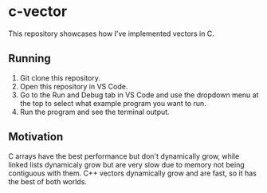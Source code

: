 # c-vector

This repository showcases how I've implemented vectors in C.

## Running

1. Git clone this repository.
2. Open this repository in VS Code.
3. Go to the Run and Debug tab in VS Code and use the dropdown menu at the top to select what example program you want to run.
4. Run the program and see the terminal output.

## Motivation

C arrays have the best performance but don't dynamically grow, while linked lists dynamicaly grow but are very slow due to memory not being contiguous with them. C++ vectors dynamically grow and are fast, so it has the best of both worlds.
